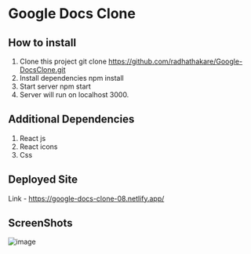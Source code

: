 # Google Docs Clone

## How to install
1. Clone this project git clone https://github.com/radhathakare/Google-DocsClone.git
2. Install dependencies npm install
3. Start server npm start
4. Server will run on localhost 3000.

## Additional Dependencies
1. React js
2. React icons
3. Css

## Deployed Site
Link - https://google-docs-clone-08.netlify.app/

## ScreenShots
![image](https://github.com/radhathakare/Google-DocsClone/assets/67684749/069933e3-d7d7-428b-89d4-986cd4e35bbe)

